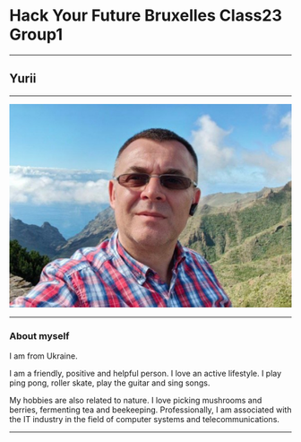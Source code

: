 # Hack Your Future Bruxelles Class23 Group1

---

## Yurii

---

![img](./img/yurii.jpg)

---

### About myself

I am from Ukraine.

I am a friendly, positive and helpful person. I love an active lifestyle. I play
ping pong, roller skate, play the guitar and sing songs.

My hobbies are also related to nature. I love picking mushrooms and berries,
fermenting tea and beekeeping. Professionally, I am associated with the IT
industry in the field of computer systems and telecommunications.

---
